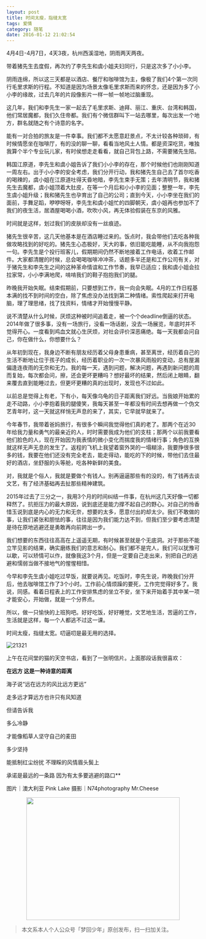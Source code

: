 ```yaml
---
layout: post
title: 时间太瘦，指缝太宽
tags: 爱情
category: 随笔
date: 2016-01-12 21:02:54
---
```


4月4日-4月7日，4天3夜，杭州西溪湿地，阴雨两天两夜。

带着猪先生去度假，再次约了李先生和虞小姐夫妇同行，只是这次多了小小李。

阴雨连绵，所以这三天都是以酒店、餐厅和咖啡馆为主，像极了我们4个第一次同行毛里求斯的行程。不知道是因为场景太像毛里求斯而来的怀念，还是因为多了小小李的缘故，过去几年的片段像影片一样一帧一帧地过脑重现。

这几年，我们和李先生一家一起去了毛里求斯、迪拜、丽江、重庆、台湾和韩国，他们常居魔都，我们久住帝都。我们有个微信群叫下一站去哪里，每次出发一个地方，群名就随之有个诗意的名字。

能有一对合拍的旅友是一件幸事。我们都不太愿意赶景点，不太计较各种琐碎，有时候情愿坐在咖啡厅，有的没的聊一聊，看看当地风土人情。都是资深吃货，唯独我算个半个专业玩儿家，有时侯想走走看看，就自己背包上路，不需要猪先生陪。

韩国江原道，李先生和虞小姐告诉了我们小小李的存在，那个时候他们也刚刚知道一周左右。出于小小李的安全考虑，我们分开行动，我和猪先生自己去了首尔吃香的喝辣的，虞小姐在江原道吐得天昏地暗，李先生束手无策；去年清明节，我和猪先生去魔都，虞小姐顶着大肚皮，在等一个月后和小小李的见面；整整一年，李先生虞小姐升级；我和猪先生也孕育出了自己的公司；直到今天，小小李坐在我们的面前，手舞足蹈，咿咿呀呀，李先生和虞小姐忙的四脚朝天，虞小姐再也参加不了我们的夜生活，居酒屋喝喝小酒，吹吹小风，再无体验假装在东京的风雅。

时间就是这样，划过我们的皮肤却没有一丝痕迹。

猪先生很辛苦，这几天他基本是在酒店睡过来的。饭点时，我会带他们去吃各种我做攻略找到的好吃的。猪先生心态极好，天大的事，依旧能吃能睡，从不向我抱怨一句。李先生是个投行班客儿，假期期间仍然不断地接着工作电话，收着工作邮件。大家都清醒的时候，总会喝喝咖啡冲冲茶，话题多半还是和工作公司有关，对于猪先生和李先生之间的这种革命情谊和工作节奏，我早已适应；我和虞小姐会拉拉家常，小小李满地爬，啃啃我们的鞋子抱抱我们的腿。

昨晚我开始失眠。结束假期前，只要想到工作，我一向会失眠。4月的工作日程基本满的找不到时间的空白，除了焦虑没办法找到第二种情绪。索性爬起来打开电脑，理了理思绪，找了找资料，情绪才开始慢慢平静。

说不清楚从什么时候，厌烦这种被时间追着走，被一个个deadline倒逼的状态。2014年做了很多事，没有一场旅行，没看一场话剧，没去一场展览，年底时并不觉得开心。一度看到鸡血文就心生厌烦，对社会评价深恶痛绝。每一天我都会问自己，你在做什么，你想要什么？

从年初到现在，我身边不断有朋友经历着父母身患重病，甚至离世，经历着自己的生活不断地让位于孩子的成长，经历着职业的一次一次暴风雨般的变动，总有屋漏偏逢连夜雨的无奈和无力。我的每一天，遇到问题，解决问题，再遇到新问题的周而复始，每次都会问，擦，还会更坏更糟吗？想好最坏的结果，然后闭上眼睛，翻来覆去直到能睡过去，但更坏更糟的真的出现时，发现也不过如此。

以前总是觉得上有老，下有小，每天像乌龟的日子距离我们好远。当我娘开始累的走不动路，小小李抱着我的腿傻笑，我每天甚至一年都没有时间去想再做一个伪文艺青年时，这一天就这样悄无声息的来了，其实，它早就早就来了。

今年春节，我带着爸妈旅行，有很多个瞬间我觉得他们真的老了。那两个在近30年给我力量和勇气的最亲近的人，时时需要我成为他们的支柱；那两个以前我要看他们脸色的人，现在开始因为我表情的微小变化而揣度我的情绪行事；角色的互换就这样无声无息的发生了。返程的飞机上我望着窗外哭的一塌糊涂，我要挣很多很多的钱，我要在他们还没有完全老去，能走得动，能吃的下的时候，带他们去住最好的酒店，坐舒服的头等舱，吃各种新鲜的美食。

对，我就是个俗人，我就是要做个有钱人。别再逼逼那些有的没的，有了钱再去谈文艺，有了经济基础再去扯那些精神建筑。

2015年过去了三分之一，我用3个月的时间纠结一件事，在杭州这几天好像一切都释然了。抗拒压力的最大原因，说到底还是能力撑不起自己的野心。对自己的怜香惜玉说到底是内心的无力和无奈，想要的太多，愿意付出的却太少。我们不敢做的事，让我们紧张和胆怯的事，往往是因为我们能力达不到，但我们至少要考虑清楚是待在原地逃避还是勇敢再向前跨出一步。

我们想要的东西往往高高在上遥遥无期，有时候甚至就是个无底洞。对于那些不能立竿见影的结果，确实磨练我们的意志和耐心。我们都不是完人，我们可以犹豫可以歇，可以矫情可以作，就像我这3个月，但是一定要自己走出来，别把自己的逃避和懦弱当做不接地气的惺惺相惜。

今早和李先生虞小姐吃过早饭，就要说再见。吃饭时，李先生说，昨晚我们分开后，他去咖啡馆工作了3个小时。工作前心情烦躁的要死，工作完觉得好多了。我说，同感。看着日程表上的工作安排焦虑的坐立不安，坐下来开始着手其中某一项才能安心，开始做，就是一个分界点。

所以，做一只愉快的上班狗吧。好好吃饭，好好睡觉，文艺地生活，苦逼的工作，生活就是这样，每一个人都逃不过这一课。

时间太瘦，指缝太宽。叨逼叨是最无用的选择。

![21321](http://7xlkoc.com1.z0.glb.clouddn.com/wp-content/uploads/2016/01/2016011213023493.jpg)

上午在花间堂的猫的天空书店，看到了一张明信片。上面那段话我很喜欢：

**在远方 这是一种诗意的距离**

海子说“远在远方的风比远方更远”

走多远才算远方也许只有风知道

但请告诉我

多么冷静

才能像稻草人坚守自己的麦田

多少坚持

能抵制红尘纷扰 不理睬的风情眉头鬓上

承诺是最远的一条路 因为有太多要逃避的路口**

图片｜澳大利亚 Pink Lake
摄影｜N74photography Mr.Cheese

<div align="center">
<img src="http://7xlkoc.com1.z0.glb.clouddn.com/qrcodenew.jpg" width="400" height="320" />
</div>

> 本文系本人个人公众号「梦回少年」原创发布，扫一扫加关注。
